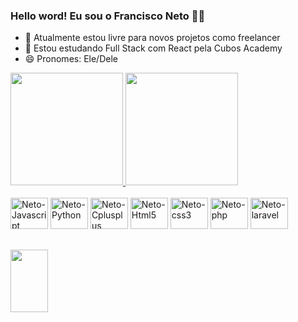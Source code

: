 ### Hello word! Eu sou o Francisco Neto 👋😎

- 🔭 Atualmente estou livre para novos projetos como freelancer
- 🌱 Estou estudando Full Stack com React pela Cubos Academy
- 😄 Pronomes: Ele/Dele

<div>
  <a href="https://www.linkedin.com/in/franciscorsneto">
    <img height="180em" src="https://github-readme-stats.vercel.app/api?username=franciscorsneto&show_icons=true&theme=radical&include_all_commits=true&count_private=true"/>
  </a>
  <a href="https://github.com/franciscorsneto">
      <img height="180em" src="https://github-readme-stats.vercel.app/api/top-langs/?username=franciscorsneto&layout=compact&langs_count=16&theme=radical"/>
   </a>
</div>
<div style="display: inline_block"><br/>
  <img alt="Neto-Javascript" height="50" width="60" src="https://cdn.jsdelivr.net/gh/devicons/devicon/icons/javascript/javascript-original.svg" />
  <img alt="Neto-Python" height="50" width="60" src="https://cdn.jsdelivr.net/gh/devicons/devicon/icons/python/python-original.svg" />
  <img alt="Neto-Cplusplus" height="50" width="60" src="https://cdn.jsdelivr.net/gh/devicons/devicon/icons/cplusplus/cplusplus-original.svg" />
  <img alt="Neto-Html5" height="50" width="60" src="https://cdn.jsdelivr.net/gh/devicons/devicon/icons/html5/html5-original.svg" />
  <img alt="Neto-css3" height="50" width="60" src="https://cdn.jsdelivr.net/gh/devicons/devicon/icons/css3/css3-original.svg" />
  <img alt="Neto-php" height="50" width="60" src="https://cdn.jsdelivr.net/gh/devicons/devicon/icons/php/php-original.svg" />
  <img alt="Neto-laravel" height="50" width="60" src="https://cdn.jsdelivr.net/gh/devicons/devicon/icons/laravel/laravel-original.svg" />
</div>

##

<div>
  <a href="https://www.linkedin.com/in/francisconeto-fullstack/" target="_blank"><img height="100" width="60" src="https://cdn.jsdelivr.net/gh/devicons/devicon/icons/linkedin/linkedin-original-wordmark.svg" target="_blank"></a>
</div>

##

<!--<img src="https://raw.githubusercontent.com/franciscorsneto/franciscorsneto/master/gifs/snake.gif" width="30"/>
![Snake animation](https://github.com/franciscorsneto/franciscorsneto/blob/output/github-contribution-grid-snake.svg)-->

